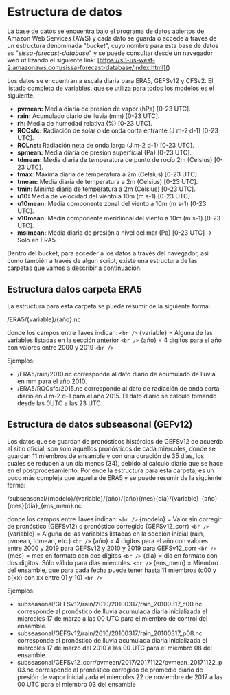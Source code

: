 # Estructura de datos

La base de datos se encuentra bajo el programa de datos abiertos de Amazon Web Services (AWS) y cada dato se guarda o accede a través de un estructura denominada "*bucket*", cuyo nombre para esta base de datos es "*sissa-forecast-database*" y se puede consultar desde un navegador web utilizando el siguiente link: [https://s3-us-west-2.amazonaws.com/sissa-forecast-database/index.html]()

Los datos se encuentran a escala diaria para ERA5, GEFSv12 y CFSv2. El listado completo de variables, que se utiliza para todos los modelos es el siguiente:

* **pvmean:** Media diaria de presión de vapor (hPa) [0-23 UTC].
* **rain:** Acumulado diario de lluvia (mm) [0-23 UTC].
* **rh:** Media de humedad relativa (%) [0-23 UTC].
* **ROCsfc:** Radiación de solar o de onda corta entrante (J m-2 d-1) [0-23 UTC].
* **ROLnet:** Radiación neta  de onda larga (J m-2 d-1) [0-23 UTC].
* **spmean:** Media diaria de presión superficial (Pa) [0-23 UTC].
* **tdmean:** Media diaria de temperatura de punto de rocío 2m (Celsius) [0-23 UTC].
* **tmax:** Máxima diaria de temperatura a 2m (Celsius) [0-23 UTC].
* **tmean:** Media diaria de temperatura a 2m (Celsius) [0-23 UTC].
* **tmin:** Mínima diaria de temperatura a 2m (Celsius) [0-23 UTC].
* **u10:** Media de velocidad del viento a 10m (m s-1) [0-23 UTC].
* **u10mean:** Media componente zonal del viento a 10m (m s-1) [0-23 UTC].
* **v10mean:** Media componente meridional del viento a 10m (m s-1) [0-23 UTC].
* **mslmean:** Media diaria de presión a nivel del mar (Pa) [0-23 UTC] -> Solo en ERA5.

Dentro del bucket, para acceder a los datos a través del navegador, asi como también a través de algun script, existe una estructura de las carpetas que vamos a describir a continuación.

## Estructura datos carpeta ERA5

La estructura para esta carpeta se puede resumir de la siguiente forma:

/ERA5/{variable}/{año}.nc

donde los campos entre llaves indican: `<br />`
{variable} = Alguna de las variables listadas en la sección anterior `<br />`
{año} = 4 dígitos para el año con valores entre 2000 y 2019 `<br />`

Ejemplos:

* /ERA5/rain/2010.nc corresponde al dato diario de acumulado de lluvia en mm para el año 2010.
* /ERA5/ROCsfc/2015.nc corresponde al dato de radiación de onda corta diario en J m-2 d-1 para el año 2015. El dato diario se calculo tomando desde las 0UTC a las 23 UTC.

## Estructura de datos subseasonal (GEFv12)

Los datos que se guardan de pronósticos histórcios de GEFSv12 de acuerdo al sitio oficial, son solo aquellos pronósticos de cada miercoles, donde se guardan 11 miembros de ensamble y con una duración de 35 días, los cuales se reducen a un día menos (34), debido al calculo diario que se hace en el postprocesamiento. Por ende la estructura para esta carpeta, es un poco más compleja que aquella de ERA5 y se puede resumir de la siguiente forma:

/subseasonal/{modelo}/{variable}/{año}/{año}{mes}{dia}/{variable}\_{año}{mes}{dia}\_{ens_mem}.nc

donde los campos entre llaves indican: `<br />`
{modelo} = Valor sin corregir de pronóstico (GEFSv12) o pronóstico corregido (GEFSv12_corr) `<br />`
{variable} = Alguna de las variables listadas en la sección inicial (rain, pvmean, tdmean, etc.) `<br />`
{año} = 4 dígitos para el año con valores entre 2000 y 2019 para GEFSv12 y 2010 y 2019 para GEFSv12_corr `<br />`
{mes} = mes en formato con dos dígitos `<br />`
{dia} = día en formato con dos digitos. Sólo válido para dias miercoles. `<br />`
{ens_mem} = Miembro del ensamble, que para cada fecha puede tener hasta 11 miembros (c00 y p{xx} con xx entre 01 y 10) `<br />`

Ejemplos:

* subseasonal/GEFSv12/rain/2010/20100317/rain_20100317_c00.nc corresponde al pronóstico de lluvia acumulada diaria inicializada el miercoles 17 de marzo a las 00 UTC para el miembro de control del ensamble.
* subseasonal/GEFSv12/rain/2010/20100317/rain_20100317_p08.nc corresponde al pronóstico de lluvia acumulada diaria inicializada el miercoles 17 de marzo del 2010 a las 00 UTC para el miembro 08 del ensamble.
* subseasonal/GEFSv12_corr/pvmean/2017/20171122/pvmean_20171122_p03.nc corresponde al pronóstico corregido de promedio diario de presión de vapor inicializada el miercoles 22 de noviembre de 2017 a las 00 UTC para el miembro 03 del ensamble
